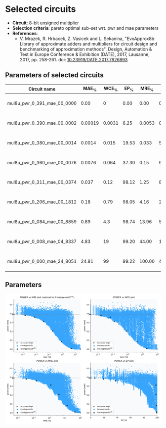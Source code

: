 
Selected circuits
===================
 - **Circuit**: 8-bit unsigned multiplier
 - **Selection criteria**: pareto optimal sub-set wrt. pwr and mae parameters
 - **References**: 
   - V. Mrazek, R. Hrbacek, Z. Vasicek and L. Sekanina, "EvoApprox8b: Library of approximate adders and multipliers for circuit design and benchmarking of approximation methods". Design, Automation & Test in Europe Conference & Exhibition (DATE), 2017, Lausanne, 2017, pp. 258-261. doi: [10.23919/DATE.2017.7926993](https://dx.doi.org/10.23919/DATE.2017.7926993)


Parameters of selected circuits
----------------------------

| Circuit name | MAE<sub>%</sub> | WCE<sub>%</sub> | EP<sub>%</sub> | MRE<sub>%</sub> | MSE | Download |
| --- |  --- | --- | --- | --- | --- | --- | 
| mul8u_pwr_0_391_mae_00_0000 | 0.00 | 0 | 0.00 | 0.00 | 0 |  [[Verilog<sub>generic</sub>](mul8u_pwr_0_391_mae_00_0000_gen.v)] [[Verilog<sub>PDK45</sub>](mul8u_pwr_0_391_mae_00_0000_pdk45.v)]  [[C](mul8u_pwr_0_391_mae_00_0000.c)] |
| mul8u_pwr_0_390_mae_00_0002 | 0.00019 | 0.0031 | 6.25 | 0.0053 | 0.25 |  [[Verilog<sub>generic</sub>](mul8u_pwr_0_390_mae_00_0002_gen.v)] [[Verilog<sub>PDK45</sub>](mul8u_pwr_0_390_mae_00_0002_pdk45.v)]  [[C](mul8u_pwr_0_390_mae_00_0002.c)] |
| mul8u_pwr_0_380_mae_00_0014 | 0.0014 | 0.015 | 19.53 | 0.033 | 5.0 |  [[Verilog<sub>generic</sub>](mul8u_pwr_0_380_mae_00_0014_gen.v)] [[Verilog<sub>PDK45</sub>](mul8u_pwr_0_380_mae_00_0014_pdk45.v)]  [[C](mul8u_pwr_0_380_mae_00_0014.c)] |
| mul8u_pwr_0_360_mae_00_0076 | 0.0076 | 0.064 | 37.30 | 0.15 | 93 |  [[Verilog<sub>generic</sub>](mul8u_pwr_0_360_mae_00_0076_gen.v)] [[Verilog<sub>PDK45</sub>](mul8u_pwr_0_360_mae_00_0076_pdk45.v)]  [[C](mul8u_pwr_0_360_mae_00_0076.c)] |
| mul8u_pwr_0_311_mae_00_0374 | 0.037 | 0.12 | 98.12 | 1.25 | 892 |  [[Verilog<sub>generic</sub>](mul8u_pwr_0_311_mae_00_0374_gen.v)] [[Verilog<sub>PDK45</sub>](mul8u_pwr_0_311_mae_00_0374_pdk45.v)]  [[C](mul8u_pwr_0_311_mae_00_0374.c)] |
| mul8u_pwr_0_206_mae_00_1812 | 0.18 | 0.79 | 98.05 | 4.16 | 22286 |  [[Verilog<sub>generic</sub>](mul8u_pwr_0_206_mae_00_1812_gen.v)] [[Verilog<sub>PDK45</sub>](mul8u_pwr_0_206_mae_00_1812_pdk45.v)]  [[C](mul8u_pwr_0_206_mae_00_1812.c)] |
| mul8u_pwr_0_084_mae_00_8859 | 0.89 | 4.3 | 98.74 | 13.96 | 543210 |  [[Verilog<sub>generic</sub>](mul8u_pwr_0_084_mae_00_8859_gen.v)] [[Verilog<sub>PDK45</sub>](mul8u_pwr_0_084_mae_00_8859_pdk45.v)]  [[C](mul8u_pwr_0_084_mae_00_8859.c)] |
| mul8u_pwr_0_008_mae_04_8337 | 4.83 | 19 | 99.20 | 44.00 | 15608397 |  [[Verilog<sub>generic</sub>](mul8u_pwr_0_008_mae_04_8337_gen.v)] [[Verilog<sub>PDK45</sub>](mul8u_pwr_0_008_mae_04_8337_pdk45.v)]  [[C](mul8u_pwr_0_008_mae_04_8337.c)] |
| mul8u_pwr_0_000_mae_24_8051 | 24.81 | 99 | 99.22 | 100.00 | 471649806 |  [[Verilog<sub>generic</sub>](mul8u_pwr_0_000_mae_24_8051_gen.v)] [[Verilog<sub>PDK45</sub>](mul8u_pwr_0_000_mae_24_8051_pdk45.v)]  [[C](mul8u_pwr_0_000_mae_24_8051.c)] |
    
Parameters
--------------
![Parameters figure](fig.png)
             
